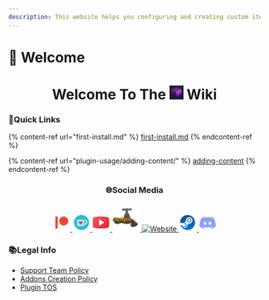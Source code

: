 ```yaml
---
description: This website helps you configuring and creating custom items for my plugin
---
```


# 👋 Welcome

<!-- Welcome Text -->
<div align="center">
<h1>Welcome To The <img src=".readme-assets/logo_32x32.png" width="28"> Wiki
</h1>
</div>

### 💠Quick Links

{% content-ref url="first-install.md" %}
[first-install.md](first-install.md)
{% endcontent-ref %}

{% content-ref url="plugin-usage/adding-content/" %}
[adding-content](plugin-usage/adding-content/)
{% endcontent-ref %}

<div align="center">
<h3>🌐Social Media</h3>
<!-- Contact Me -->
<p>
    <a href="http://patreon.com/lonedev">
    <img alt="patreon" title="patreon" 
    src=".readme-assets/Patreon.png" width="36"/>
    </a>
    <a href="http://a.devs.beer/kofi">
    <img alt="Ko-fi" title="Ko-fi" 
    src=".readme-assets/Ko-fi.png" width="36"/>
    </a>
    <a href="http://youtube.com/lonedev">
    <img alt="YouTube" title="YouTube" 
    src=".readme-assets/YouTube.png" width="36"/>
    <a href="https://thefourcraft.com">
    <img alt="SpigotMC" title="SpigotMC" 
    src=".readme-assets/SpigotMC.png" width="56"/>
    </a>
    <a href="https://www.matteodev.it/">
    <img alt="Website" title="Website" 
    src=".readme-assets/Website.png" width="36"/>
    </a>
    <a href="https://store.steampowered.com/developer/LoneDev/">
    <img alt="Steam Developer Page" title="Steam Developer Page" 
    src=".readme-assets/Steam.png" width="36"/>
    </a>
    <a href="https://discord.gg/4dfnpUK">
    <img alt="Discord" title="Discord" 
    src=".readme-assets/Discord.png" width="36"/>
    </a>
</p>

</div>

### 📚Legal Info

* [Support Team Policy](legal/support-team-policy.md)
* [Addons Creation Policy](legal/addon-creation-policy.md)
* [Plugin TOS](legal/tos.md)
